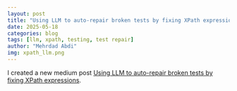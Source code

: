 ```yaml
---
layout: post
title: "Using LLM to auto-repair broken tests by fixing XPath expressions"
date: 2025-05-18
categories: blog
tags: [llm, xpath, testing, test repair]
author: "Mehrdad Abdi"
img: xpath_llm.png
---
```


I created a new medium post 
[Using LLM to auto-repair broken tests by fixing XPath expressions](https://medium.com/@mehrdad-abdi/using-llm-to-auto-repair-broken-tests-by-fixing-xpath-expressions-fd435e409fab).

